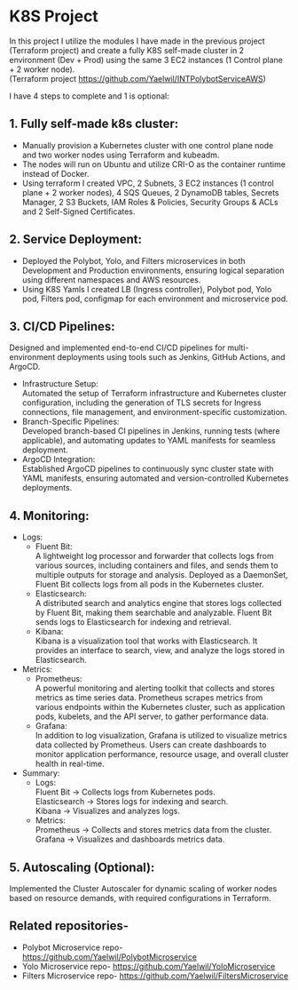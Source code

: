# K8S Project

In this project I utilize the modules I have made in the previous project (Terraform project) and create a fully K8S self-made cluster in 2 environment (Dev + Prod) using the same 3 EC2 instances (1 Control plane + 2 worker node).  
(Terraform project https://github.com/Yaelwil/INTPolybotServiceAWS)


I have 4 steps to complete and 1 is optional:

## 1. Fully self-made k8s cluster:  
- Manually provision a Kubernetes cluster with one control plane node and two worker nodes using Terraform and kubeadm. 
- The nodes will run on Ubuntu and utilize CRI-O as the container runtime instead of Docker. 
- Using terraform I created VPC, 2 Subnets, 3 EC2 instances (1 control plane + 2 worker nodes), 4 SQS Queues, 2 DynamoDB tables, Secrets Manager, 2 S3 Buckets, IAM Roles & Policies, Security Groups & ACLs and 2 Self-Signed Certificates.

## 2. Service Deployment:  
- Deployed the Polybot, Yolo, and Filters microservices in both Development and Production environments, ensuring logical separation using different namespaces and AWS resources. 
- Using K8S Yamls I created LB (Ingress controller), Polybot pod, Yolo pod, Filters pod, configmap for each environment and microservice pod.

## 3. CI/CD Pipelines:
Designed and implemented end-to-end CI/CD pipelines for multi-environment deployments using tools such as Jenkins, GitHub Actions, and ArgoCD.
  - Infrastructure Setup:  
  Automated the setup of Terraform infrastructure and Kubernetes cluster configuration, including the generation of TLS secrets for Ingress connections, file management, and environment-specific customization.
  - Branch-Specific Pipelines:  
  Developed branch-based CI pipelines in Jenkins, running tests (where applicable), and automating updates to YAML manifests for seamless deployment.
  - ArgoCD Integration:  
  Established ArgoCD pipelines to continuously sync cluster state with YAML manifests, ensuring automated and version-controlled Kubernetes deployments.

## 4. Monitoring:
- Logs:
  - Fluent Bit:  
    A lightweight log processor and forwarder that collects logs from various sources, including containers and files, and sends them to multiple outputs for storage and analysis. Deployed as a DaemonSet, Fluent Bit collects logs from all pods in the Kubernetes cluster.
  - Elasticsearch:  
    A distributed search and analytics engine that stores logs collected by Fluent Bit, making them searchable and analyzable. Fluent Bit sends logs to Elasticsearch for indexing and retrieval.
  - Kibana:  
    Kibana is a visualization tool that works with Elasticsearch. It provides an interface to search, view, and analyze the logs stored in Elasticsearch.
- Metrics:
  - Prometheus:  
    A powerful monitoring and alerting toolkit that collects and stores metrics as time series data. Prometheus scrapes metrics from various endpoints within the Kubernetes cluster, such as application pods, kubelets, and the API server, to gather performance data.
  - Grafana:  
    In addition to log visualization, Grafana is utilized to visualize metrics data collected by Prometheus. Users can create dashboards to monitor application performance, resource usage, and overall cluster health in real-time.
- Summary:  
  - Logs:  
    Fluent Bit → Collects logs from Kubernetes pods.  
    Elasticsearch → Stores logs for indexing and search.  
    Kibana → Visualizes and analyzes logs.
  - Metrics:  
    Prometheus → Collects and stores metrics data from the cluster.  
    Grafana → Visualizes and dashboards metrics data.


## 5. Autoscaling (Optional): 
Implemented the Cluster Autoscaler for dynamic scaling of worker nodes based on resource demands, with required configurations in Terraform.

## Related repositories-
- Polybot Microservice repo- https://github.com/Yaelwil/PolybotMicroservice
- Yolo Microservice repo- https://github.com/Yaelwil/YoloMicroservice
- Filters Microservice repo- https://github.com/Yaelwil/FiltersMicroservice
